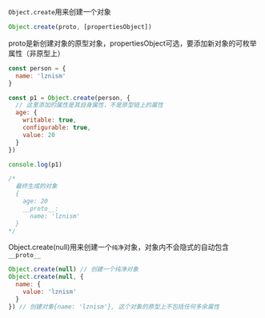 `Object.create`用来创建一个对象

```js
Object.create(proto, [propertiesObject])
```

proto是新创建对象的原型对象，propertiesObject可选，要添加新对象的可枚举属性（非原型上）

```js
const person = {
  name: 'lznism'
}

const p1 = Object.create(person, {
  // 这里添加的属性是其自身属性，不是原型链上的属性
  age: {
    writable: true,
    configurable: true,
    value: 20
  }
})

console.log(p1)

/*
  最终生成的对象
  {
    age: 20
    __proto__:
      name: 'lznism'
  }
*/
```

Object.create(null)用来创建一个`纯净`对象，对象内不会隐式的自动包含`__proto__`

```js
Object.create(null) // 创建一个纯净对象
Object.create(null, {
  name: {
    value: 'lznism'
  }
}) // 创建对象{name: 'lznism'}, 这个对象的原型上不包括任何多余属性
```